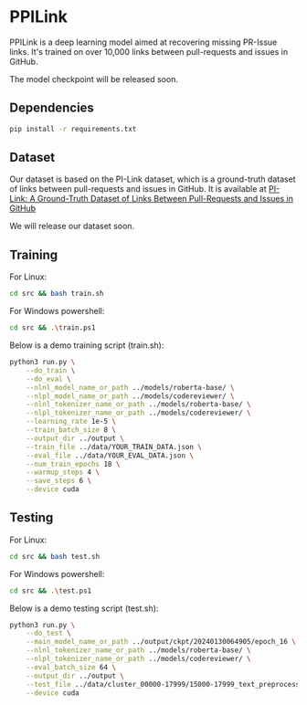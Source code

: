 # PPILink
PPILink is a deep learning model aimed at recovering missing PR-Issue links. It's trained on over 10,000 links between pull-requests and issues in GitHub.

The model checkpoint will be released soon.


## Dependencies

```bash
pip install -r requirements.txt
```

## Dataset

Our dataset is based on the PI-Link dataset, which is a ground-truth dataset of links between pull-requests and issues in GitHub. It is available at [PI-Link: A Ground-Truth Dataset of Links Between Pull-Requests and Issues in GitHub](https://ieeexplore.ieee.org/abstract/document/10002372/)

We will release our dataset soon.


## Training

For Linux:
```bash
cd src && bash train.sh
```

For Windows powershell:
```bash
cd src && .\train.ps1
```

Below is a demo training script (train.sh):

```bash
python3 run.py \
    --do_train \
    --do_eval \
    --nlnl_model_name_or_path ../models/roberta-base/ \
    --nlpl_model_name_or_path ../models/codereviewer/ \
    --nlnl_tokenizer_name_or_path ../models/roberta-base/ \
    --nlpl_tokenizer_name_or_path ../models/codereviewer/ \
    --learning_rate 1e-5 \
    --train_batch_size 8 \
    --output_dir ../output \
    --train_file ../data/YOUR_TRAIN_DATA.json \
    --eval_file ../data/YOUR_EVAL_DATA.json \
    --num_train_epochs 18 \
    --warmup_steps 4 \
    --save_steps 6 \
    --device cuda
```

## Testing

For Linux:
```bash
cd src && bash test.sh
```

For Windows powershell:
```bash
cd src && .\test.ps1
```

Below is a demo testing script (test.sh):

```bash
python3 run.py \
    --do_test \
    --main_model_name_or_path ../output/ckpt/20240130064905/epoch_16 \
    --nlnl_tokenizer_name_or_path ../models/roberta-base/ \
    --nlpl_tokenizer_name_or_path ../models/codereviewer/ \
    --eval_batch_size 64 \
    --output_dir ../output \
    --test_file ../data/cluster_00000-17999/15000-17999_text_preprocessed_commits_filtered_preprocessed.json \
    --device cuda
```
